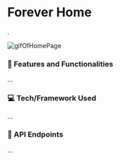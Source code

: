 # Forever Home

.


![gifOfHomePage]()



### :star2: Features and Functionalities
...


### :computer: Tech/Framework Used
...

### :page_with_curl: API Endpoints
...
